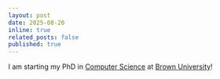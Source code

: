```yaml
---
layout: post
date: 2025-08-20
inline: true
related_posts: false
published: true
---
```


I am starting my PhD in [Computer Science](https://cs.brown.edu/) at [Brown University](https://www.brown.edu/)!
